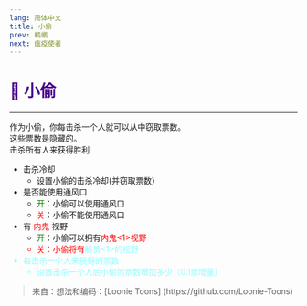 ```yaml
---
lang: 简体中文
title: 小偷
prev: 鹈鹕
next: 瘟疫使者
---
```


# <font color="#47008b">👤 <b>小偷</b></font> <Badge text="Killing" type="tip" vertical="middle"/>

***

作为小偷，你每击杀一个人就可以从中窃取票数。<br>
这些票数是隐藏的。<br>
击杀所有人来获得胜利

- 击杀冷却
  - 设置小偷的击杀冷却(并窃取票数）
- 是否能使用通风口
  - <font color=green>开</font>：小偷可以使用通风口
  - <font color=red>关</font>：小偷不能使用通风口
- 有 <font color=red>内鬼</font> 视野
  - <font color=green>开</font>：小偷可以拥有<font color=red>内鬼<1>视野
  - <font color=red>关</font>：小偷将有<font color=#8cffff>船员<1>的视野
- 每击杀一个人来获得的票数
  - 设置击杀一个人后小偷的票数增加多少（0.1票增量）

> 来自：想法和编码：[Loonie Toons]
> (https\://github.com/Loonie-Toons)
